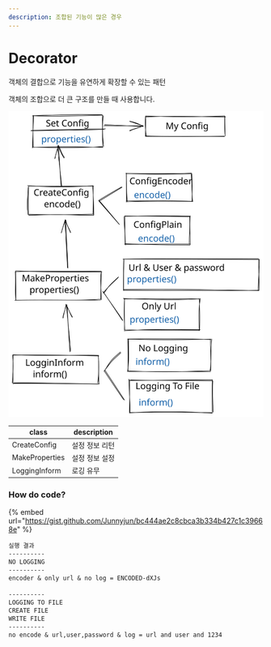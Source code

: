 ```yaml
---
description: 조합된 기능이 많은 경우
---
```


# Decorator

객체의 결합으로 기능을 유연하게 확장할 수 있는 패턴

객체의 조합으로 더 큰 구조를 만들 때 사용합니다.

<img src="../../.gitbook/assets/file.drawing.svg" alt="" class="gitbook-drawing">

| class          | description |
| -------------- | ----------- |
| CreateConfig   | 설정 정보 리턴    |
| MakeProperties | 설정 정보 설정    |
| LoggingInform  | 로깅 유무       |

### How do code?

{% embed url="https://gist.github.com/Junnyjun/bc444ae2c8cbca3b334b427c1c39668e" %}

```
실행 결과
----------
NO LOGGING
----------
encoder & only url & no log = ENCODED-dXJs

----------
LOGGING TO FILE
CREATE FILE
WRITE FILE
----------
no encode & url,user,password & log = url and user and 1234
```
